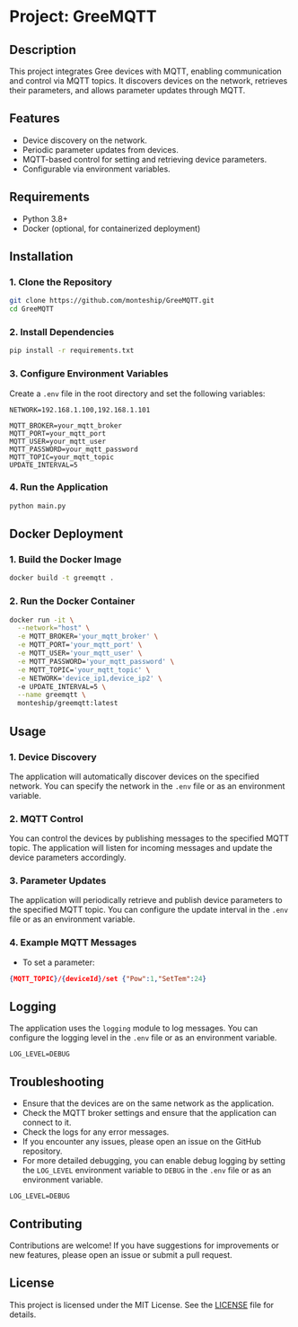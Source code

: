 # Project: GreeMQTT

## Description
This project integrates Gree devices with MQTT, enabling communication and control via MQTT topics. It discovers devices on the network, retrieves their parameters, and allows parameter updates through MQTT.

## Features
- Device discovery on the network.
- Periodic parameter updates from devices.
- MQTT-based control for setting and retrieving device parameters.
- Configurable via environment variables.

## Requirements
- Python 3.8+
- Docker (optional, for containerized deployment)

## Installation

### 1. Clone the Repository
```bash
git clone https://github.com/monteship/GreeMQTT.git
cd GreeMQTT
```
### 2. Install Dependencies
```bash
pip install -r requirements.txt
```
### 3. Configure Environment Variables
Create a `.env` file in the root directory and set the following variables:
```env
NETWORK=192.168.1.100,192.168.1.101

MQTT_BROKER=your_mqtt_broker
MQTT_PORT=your_mqtt_port
MQTT_USER=your_mqtt_user
MQTT_PASSWORD=your_mqtt_password
MQTT_TOPIC=your_mqtt_topic
UPDATE_INTERVAL=5
```

### 4. Run the Application
```bash
python main.py
```

## Docker Deployment 
### 1. Build the Docker Image
```bash
docker build -t greemqtt .
```
### 2. Run the Docker Container
```bash
docker run -it \
  --network="host" \
  -e MQTT_BROKER='your_mqtt_broker' \
  -e MQTT_PORT='your_mqtt_port' \
  -e MQTT_USER='your_mqtt_user' \
  -e MQTT_PASSWORD='your_mqtt_password' \
  -e MQTT_TOPIC='your_mqtt_topic' \
  -e NETWORK='device_ip1,device_ip2' \ 
  -e UPDATE_INTERVAL=5 \
  --name greemqtt \
  monteship/greemqtt:latest
```

## Usage
### 1. Device Discovery
The application will automatically discover devices on the specified network. You can specify the network in the `.env` file or as an environment variable.
### 2. MQTT Control
You can control the devices by publishing messages to the specified MQTT topic. The application will listen for incoming messages and update the device parameters accordingly.
### 3. Parameter Updates
The application will periodically retrieve and publish device parameters to the specified MQTT topic. You can configure the update interval in the `.env` file or as an environment variable.
### 4. Example MQTT Messages
- To set a parameter:
```json
{MQTT_TOPIC}/{deviceId}/set {"Pow":1,"SetTem":24}
```
## Logging
The application uses the `logging` module to log messages. You can configure the logging level in the `.env` file or as an environment variable.
```env
LOG_LEVEL=DEBUG
```
## Troubleshooting
- Ensure that the devices are on the same network as the application.
- Check the MQTT broker settings and ensure that the application can connect to it.
- Check the logs for any error messages.
- If you encounter any issues, please open an issue on the GitHub repository.
- For more detailed debugging, you can enable debug logging by setting the `LOG_LEVEL` environment variable to `DEBUG` in the `.env` file or as an environment variable.
```env
LOG_LEVEL=DEBUG
```
## Contributing
Contributions are welcome! If you have suggestions for improvements or new features, please open an issue or submit a pull request.
## License
This project is licensed under the MIT License. See the [LICENSE](LICENSE) file for details.
